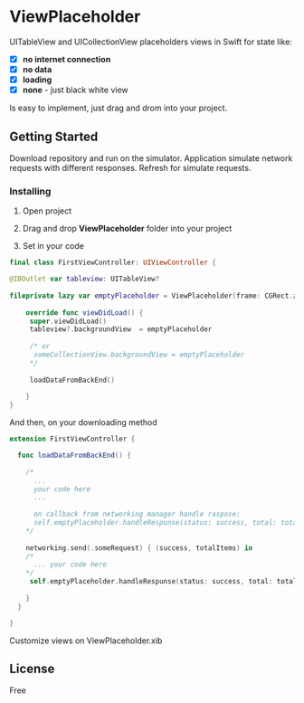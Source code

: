 # ViewPlaceholder

UITableView and UICollectionView placeholders views in Swift for state like:

- [x] **no internet connection**
- [x] **no data**
- [x] **loading**
- [x]  **none** - just black white view

Is easy to implement, just drag and drom into your project.

## Getting Started

Download repository and run on the simulator. Application simulate network requests with different responses.
Refresh for simulate requests.

### Installing

1. Open project

2. Drag and drop **ViewPlaceholder** folder into your project

3. Set in your code


```swift
final class FirstViewController: UIViewController {

@IBOutlet var tableview: UITableView?
	
fileprivate lazy var emptyPlaceholder = ViewPlaceholder(frame: CGRect.zero).onRetry { [weak self] in self?.refreshData() }
		
    override func viewDidLoad() {
     super.viewDidLoad()
     tableview?.backgroundView 	= emptyPlaceholder
     
     /* or
      someCollectionView.backgroundView = emptyPlaceholder
     */
     
     loadDataFromBackEnd() 
     
    }
}
```

And then, on your downloading method

```swift
extension FirstViewController {

  func loadDataFromBackEnd() {
    
    /* 
      ...
      your code here
      ...
      
      on callback from networking manager handle raspose:
      self.emptyPlaceholder.handleRespunse(status: success, total: total)
    */
    
    networking.send(.someRequest) { (success, totalItems) in
    /*
      ... your code here
    */   
     self.emptyPlaceholder.handleRespunse(status: success, total: total)
     
    }
  }

}
```

Customize views on ViewPlaceholder.xib

## License

Free
